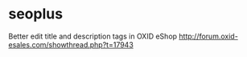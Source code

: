 seoplus
=======

Better edit title and description tags in OXID eShop
http://forum.oxid-esales.com/showthread.php?t=17943
